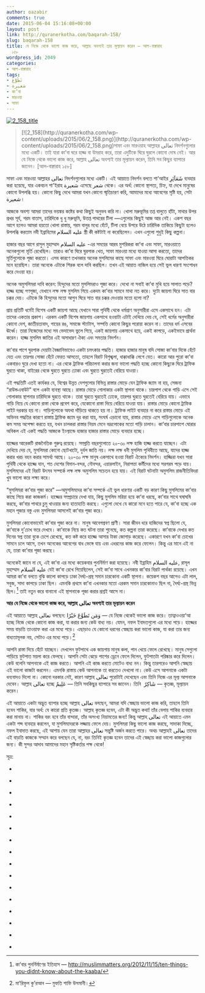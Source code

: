 ```yaml
---
author: oazabir
comments: true
date: 2015-06-04 15:16:08+00:00
layout: post
link: http://quranerkotha.com/baqarah-158/
slug: baqarah-158
title: যে নিজে থেকে ভালো কাজ করে, আল্লাহ অবশ্যই তার মূল্যায়ন করেন — আল-বাক্বারাহ
  ১৫৮
wordpress_id: 2049
categories:
- আল-বাক্বারাহ
tags:
- تَطَوَّعَ
- شعيرة
- কা’বা
- মারওয়া
- সাফা
---
```


[![2_158_title](http://quranerkotha.com/wp-content/uploads/2015/06/2_158_title.png)](http://quranerkotha.com/wp-content/uploads/2015/06/2_158_title.png)


<blockquote>[![2_158](http://quranerkotha.com/wp-content/uploads/2015/06/2_158.png)](http://quranerkotha.com/wp-content/uploads/2015/06/2_158.png)সাফা এবং মারওয়াহ আল্লাহর تعالى নিদর্শনগুলোর মধ্যে একটি। তাই যারা কা’বা ঘরে হাজ্জ বা উমরাহ করে, তারা এদুটিকে ঘিরে ঘুরলে কোনো দোষ নেই। আর যে নিজে থেকে ভালো কাজ করে, আল্লাহ تعالى অবশ্যই তার মূল্যায়ন করেন, তিনি সব কিছুর ব্যাপারে জানেন। [আল-বাক্বারাহ ১৫৮]</blockquote>


সাফা এবং মারওয়া আল্লাহর تعالى নিদর্শনগুলোর মধ্যে একটি। এই আয়াতে নিদর্শন বলতে শা'আইর شَعَآئِرِ ব্যবহার করা হয়েছে, যার একবচন শা'ইরাহ شعيرة এসেছে شعر থেকে। এর অর্থ: কোনো স্থাপত্য, চিহ্ন, যা দেখে মানুষের কোনো উপলব্ধি হয়। কোনো কিছু দেখে আমরা যখন কোনো স্মৃতিচারণ করি, আমাদের মধ্যে আবেগের সৃষ্টি হয়, সেটা شعيرة।
[^^১]: যেমন বাঙালিদের شعيرة হচ্ছে স্মৃতিসৌধ, যা আমাদেরকে মুক্তিযুদ্ধের চেতনায় উদ্বুদ্ধ করে। সেরকম সাফা এবং মারওয়া আমাদেরকে নবী ইব্রাহিম عليه السلام এর স্ত্রীর পানির খোঁজে ছোটাছুটি করার কথা মনে করিয়ে দেয়। তাদের ভীষণ কঠিন সব পরীক্ষা আল্লাহর تعالى প্রতি পূর্ণ বিশ্বাস রেখে নির্দ্বিধায় পার করার চেতনায় আমাদের উদ্বুদ্ধ করে।<!-- more -->

আজকে অবশ্য আমরা তাদের ভয়ঙ্কর কষ্টের কথা কিছুই অনুভব করি না। খোলা মরুভূমির তপ্ত বালুতে হাঁটা, মাথার উপর প্রখর সূর্য, গরম বাতাস, চারিদিকে ধু ধু মরুভূমি, উত্তপ্ত পাথরের টিলা —এগুলোর কিছুই আজ আর নেই। একশ বছর আগে হলেও আমরা হয়তো খোলা রাস্তায়, গরম বালুর মধ্যে হেঁটে, টিলা বেয়ে উপরে উঠে চারিদিক তাকিয়ে কিছুটা হলেও উপলব্ধি করতাম নবী ইব্রাহিমের عليه السلام স্ত্রী কী কষ্টটাই না করেছিলেন। এখন এগুলো শুধুই কিছু কল্পনা।

হাজার বছর আগে রাসুল মুহাম্মাদ عليه السلام -এর সময়ের আরব মুশরিকরা কা’বা এবং সাফা, মারওয়াতে অনেকগুলো মূর্তি রেখেছিল। তারাও কা’বা ঘিরে ঘুরপাক খেত, সাফা মারওয়া মধ্যে যাওয়া আসা করতো, তাদের মূর্তিগুলোকে পূজা করতো। এসব কারণে তখনকার অনেক মুসলিমের কাছে সাফা এবং মারওয়া ঘিরে ঘোরাটা আপত্তিকর মনে হয়েছিল। তারা অনেকে এটাকে শিরক বলে দাবি করছিল। তখন এই আয়াত নাজিল হয়ে সেই ভুল ধারণা সংশোধন করে দেওয়া হয়।
[^^১৪]: 
অনেক অমুসলিমরা দাবি করেন: হিন্দুদের মতো মুসলিমরাও পূজা করে। দেখো না সবাই কা’বা মুখি হয়ে সালাত পড়ে? হাজ্জ হচ্ছে গণপূজা, যেখানে লক্ষ লক্ষ মুসলিম গিয়ে একদম কা’বার সামনে মাথা নত করে। দুটো জায়গা ঘিরে সাত বার চক্কর দেয়। এটাকে কি হিন্দুদের মতো আগুন ঘিরে সাত বার চক্কর দেওয়ার মতো হলো না?

প্রায় প্রতিটি ধর্মেই বিশেষ একটি জায়গা আছে যেখানে সারা পৃথিবী থেকে ধর্মপ্রাণ অনুসারীরা এসে একসাথে হন। এটা তাদের একতার প্রকাশ। এরকম একটি বিশেষ জায়গায় একসাথে হওয়াটা এটাই দেখিয়ে দেয় যে, সেই ধর্মের অনুসারীরা কোনো দেশ, জাতীয়তাবাদ, গায়ের রঙ, সমাজে স্ট্যাটাস, সম্পত্তি কোনো কিছুর পরোয়া করেন না। তাদের ধর্ম এসবের ঊর্ধ্বে। তারা নিজেদের মধ্যে সব ভেদাভেদ ভুলে গিয়ে, একই জায়গায় একসাথে হয়ে, একই কাপড়ে, একইভাবে প্রার্থনা করেন। হাজ্জ মুসলিম জাতির এই অসাধারণ ঐক্য এবং সমতার নিদর্শন।

কা'বার পাশে ঘুরপাক দেয়াটা বৈজ্ঞানিভাবেও একটা চমৎকার পদ্ধতি। হাজার হাজার মানুষ যদি সোজা কা’বার দিকে হেঁটে যেত এবং তারপর সোজা হেঁটে ফেরত আসতো, তাহলে বিরাট বিশৃঙ্খলা, ধাক্কাধাক্কি লেগে যেত। কারো আর পুরো কা’বা একবারও ঘুরে দেখা হতো না। এর থেকে ট্রাফিক পরিচালনা করার জন্য ভালো পদ্ধতি হচ্ছে কোনো কিছুকে ঘিরে ট্রাফিক ঘুরতে থাকা, বাইরের থেকে ঘুরতে ঘুরতে ঢোকা এবং ঘুরতে ঘুরতেই বেরিয়ে যাওয়া।

এই পদ্ধতিটি এতই কার্যকর যে, বিশ্বের উন্নত দেশগুলোর বিভিন্ন রাস্তার মোড়ে যেন ট্রাফিক জ্যাম না হয়, সেজন্য “রাউন্ডএবাউট” বলে একটা ব্যবস্থা আছে। রাস্তার মোড়ে গোলাকার একটা স্থাপনা থাকে। চারপাশ থেকে গাড়ি এসে সেই গোলাকার স্থাপনার চারিদিকে ঘুরতে থাকে। তারা ঘুরতে ঘুরতেই ঢোকে, তারপর ঘুরতে ঘুরতেই বেরিয়ে যায়। এভাবে গাড়ি নিয়ে যে কোনো রাস্তা থেকে প্রবেশ করে, যেকোনো রাস্তা দিয়ে বেরিয়ে যাওয়া যায়। রাস্তার মোড়ে কোনো ট্রাফিক লাইট দরকার হয় না। গাড়িগুলোকে অযথা দাঁড়িয়ে থাকতে হয় না। ট্রাফিক লাইট ব্যবহার না করে রাস্তার মোড়ে এই অভিনব পদ্ধতির কারণে রাস্তায় ট্রাফিক জ্যাম দূর করা যায়, সংঘর্ষ এড়ানো যায়, রাস্তার মোড়ে এসে গাড়িগুলোকে অনেক কম সময় অপেক্ষা করতে হয়, যখন চালকরা রাস্তার নিয়ম মেনে ভদ্রলোকের মতো গাড়ি চালান। কা’বার চারপাশে ঘোরার অবিকল এই একই পদ্ধতি আজকে ইংল্যান্ডে হাজার হাজার রাস্তার মোড়ে ব্যবহার হচ্ছে।

হাজ্জের আরেকটি রাজনৈতিক গুরুত্ব রয়েছে। সম্প্রতি বছরগুলোতে ২০-৩০ লক্ষ হাজি হাজ্জ করতে যাচ্ছেন। এটা দেখিয়ে দেয় যে, মুসলিমরা কোনো ছোটখাটো, দুর্বল জাতি নয়। লক্ষ লক্ষ ধনী মুসলিম পৃথিবীতে আছে, যাদের হাজ্জ করার খরচ বহন করার সামর্থ্য আছে। ২০-৩০ লক্ষ মানুষ একসাথে হওয়া বিরাট ঐক্যের নিদর্শন। হাজ্জিরা যখন সারা পৃথিবী থেকে হাজ্জে যান, শত দেশের বিমান-বন্দর, নৌবন্দর, এয়ারলাইন, নিরাপত্তা কর্মীদের মধ্যে সরগরম পড়ে যায়। মুসলিমদের এই বিরাট উৎসব সম্পর্কে লক্ষ লক্ষ অমুসলিম সচেতন হয়ে যায়। এই বিরাট ঘটনাটা অমুসলিম রাজনীতিবিদরা খুব ভালো করে লক্ষ্য করে।

“মুসলিমরা কা’বার পূজা করে” —অমুসলিমদের কা’বা সম্পর্কে এই ভুল ধারণার একটি বড় কারণ কিছু মুসলিমের কা’বার কাছে গিয়ে করা কাজকর্ম। হাজ্জের সম্প্রচারে দেখা যায়, কিছু মুসলিম মরিয়া হয়ে কা’বা ধরছে, কা’বার সাথে ঘষাঘষি করছে, কা’বার পাথরে চুমু খাওয়ার জন্য হাতাহাতি করছে। এগুলো দেখে যে কারো মনে হতে পারে যে, কা’বা হচ্ছে এক মহান পূজার বস্তু এবং মুসলিমরা আসলেই কা’বার পূজা করে।

মুসলিমরা কোনোভাবেই কা’বার পূজা করে না। মানুষ আবেগপ্রবণ প্রাণী। সারা জীবন ধরে হাজিদের স্বপ্ন ছিলো যে, কা’বাকে দু’চোখ ভরে দেখবে। কা’বাকে নিয়ে কত ঘটনা তারা শুনেছে, কত কল্পনা তারা করেছে। কা’বাকে দেখার কত দিনের স্বপ্ন তারা বুকে চেপে রেখেছে, কত কষ্ট করে হাজ্জে আসার টাকা জোগাড় করেছে। একারণে যখন কা’বা চোখের সামনে চলে আসে, তখন অনেকের আবেগের বাধ ভেঙ্গে যায় এবং এধরনের কাজ করে ফেলেন। কিন্তু এর মানে এই না যে, তারা কা’বার পূজা করছে।

অনেকেই জানে না যে, এই কা’বা এর মধ্যে কয়েকবার পুনর্নির্মাণ করা হয়েছে। নবী ইব্রাহিম عليه السلام, রাসূল মুহাম্মাদ عليه السلام যেই কা’বা রেখে গিয়েছিলেন, সেই কা’বা সাথে এখনকার কা’বার বিরাট পার্থক্য রয়েছে। এখন আমরা কা’বা বলতে বুঝি কালো কাপড়ে ঢাকা দৈর্ঘ্য-প্রস্থ সমান চারকোনা একটি স্থাপনা। কয়েকশ বছর আগেও এটা লাল, সবুজ, সাদা কাপড়ে ঢাকা ছিল। এমনকি প্রথমে কা’বা এখনকার মতো এরকম সমান চারকোনাও ছিল না, দৈর্ঘ্য-প্রস্থ ভিন্ন ছিল।[^২৭৫] তাই নতুন করে বানানো এই স্থাপনাকে পূজা করার প্রশ্নই আসে না।

**আর যে নিজে থেকে ভালো কাজ করে, আল্লাহ تعالى অবশ্যই তার মূল্যায়ন করেন**

এই আয়াতে আল্লাহ تعالى বলছেন: وَمَن تَطَوَّعَ خَيْرًا — যে নিজে থেকেই ভালো কাজ করে। তাত্বাওওয়া’আ হচ্ছে নিজে থেকে কোনো কাজ করা, যা করার জন্য কেউ বাধ্য নয়। যেমন, নফল ইবাদতগুলো এর মধ্যে পড়ে। হাজ্জের সময় বাড়তি তাওয়াফ করা এর মধ্যে পড়ে। এছাড়াও যে কোনো ধরনের স্বেচ্ছায় করা ভালো কাজ, যা করা তার জন্য বাধ্যতামূলক নয়, সেটাও এর মধ্যে পড়ে।[^৪]
[^১৪]: خير হছে এমন ভালো কাজ, যা কাউকে বলে দিতে হয় না যে, এটা একটা ভালো কাজ, মানুষ স্বতঃস্ফূর্তভাবেই বুঝতে পারে যে, তা ভালো কাজ।[^১] এধরনের যেকোনো স্বেচ্ছাসেবা, স্বেচ্ছায় করা ভালো কাজ আল্লাহ تعالى অবশ্যই লক্ষ্য করেন এবং অবশ্যই তার মূল্যায়ন করেন।

আপনি রাস্তা দিয়ে হেঁটে যাচ্ছেন। দেখলেন ফুটপাথে এক জায়গায় মানুষ কলা, পান খেয়ে ফেলে রেখেছে। মানুষ সেগুলো পাড়িয়ে ফুটপাত ময়লা করে ফেলছে। আপনি সেটা ঝেড়ে পাশের ড্রেনে ফেলে দিলেন, ফুটপাতটা পরিষ্কার করে দিলেন। কেউ বলেনি আপনাকে এই কাজ করতে। আপনি এই কাজ করতে মোটেও বাধ্য নন। কিন্তু তারপরেও আপনি স্বেচ্ছায় এই ভালো কাজটা করলেন। এমনকি রাস্তায় কেউ আপনাকে তা করতেও দেখলো না। কেউ এসে আপনাকে একটা ধন্যবাদও দিলো না। কোনো দরকার নেই, কারণ আল্লাহ تعالى পুরোটাই দেখেছেন এবং তিনি নিজে এর মূল্য আপনাকে দেবেন। আল্লাহ تعالى হচ্ছে عَلِيمٌ — তিনি সবকিছুর ব্যাপারে সব জানেন। তিনি  شَاكِرٌ — কৃতজ্ঞ, মূল্যায়ন করেন।

এই আয়াতে একটা অদ্ভুত ব্যাপার হচ্ছে আল্লাহ تعالى বলছেন, আমরা যদি স্বেচ্ছায় ভালো কাজ করি, তাহলে তিনি হবেন শাকির, যার অর্থ: যে কারো প্রতি কৃতজ্ঞ। আল্লাহ কৃতজ্ঞ হবেন, এটা কী অদ্ভুত কথা! তাঁর বেলায় শাকির ব্যবহার করা মানায় না। শাকির বরং হবে তাঁর বান্দারা, তাঁর অসংখ্য নিয়ামতের জন্য! কিন্তু আল্লাহ تعالى এই আয়াতে এমন একটা শব্দ ব্যবহার করলেন, যা মুসলিমদেরকে লজ্জায় ফেলে দেয়। মুসলিমরা কিছু ভালো কাজ করছে, সাদাকা দিচ্ছে, নফল ইবাদাত করছে, এই আশায় যেন তারা আল্লাহর تعالى সন্তুষ্টি অর্জন করতে পারে। অথচ আল্লাহই تعالى তাদের এই বাড়তি কাজকে সম্মান করে বলছেন যে, না, বরং তিনিই কৃতজ্ঞ হবেন তাদের এই স্বেচ্ছায় করা ভালো কাজগুলোর জন্য। কী সুন্দর আদাব আমাদের মহান সৃষ্টিকর্তার পক্ষ থেকে!

সূত্র:



	
  * 
[^১]: নওমান আলি খানের সূরা আল-বাকারাহ এর উপর লেকচার এবং বাইয়িনাহ এর কু’রআনের তাফসীর।

	
  * 
[^২]: ম্যাসেজ অফ দা কু’রআন — মুহাম্মাদ আসাদ।

	
  * 
[^৩]: তাফহিমুল কু’রআন — মাওলানা মাওদুদি।

	
  * 
[^৪]: মা’রিফুল কু’রআন — মুফতি শাফি উসমানী।

	
  * 
[^৫]: মুহাম্মাদ মোহার আলি — A Word for Word Meaning of The Quran

	
  * 
[^৬]: সৈয়দ কুতব — In the Shade of the Quran

	
  * 
[^৭]: তাদাব্বুরে কু’রআন - আমিন আহসান ইসলাহি।

	
  * 
[^৮]: তাফসিরে তাওযীহুল কু’রআন — মুফতি তাক্বি উসমানী।

	
  * 
[^৯]: বায়ান আল কু’রআন — ড: ইসরার আহমেদ।

	
  * 
[^১০]: তাফসীর উল কু’রআন — মাওলানা আব্দুল মাজিদ দারিয়াবাদি

	
  * 
[^১১]: কু’রআন তাফসীর — আব্দুর রাহিম আস-সারানবি

	
  * 
[^১২]: আত-তাবারি-এর তাফসীরের অনুবাদ।

	
  * 
[^১৩]: তাফসির ইবন আব্বাস।

	
  * 
[^১৪]: তাফসির আল কুরতুবি।

	
  * 
[^১৫]: তাফসির আল জালালাইন।

	
  * 
[^২৭৫]: কা’বার পুনর্নির্মাণের ইতিহাস — http://muslimmatters.org/2012/11/15/ten-things-you-didnt-know-about-the-kaaba/


